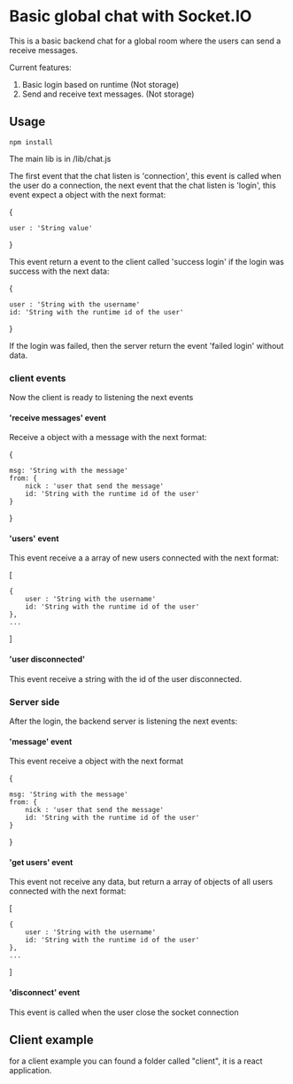 # Basic global chat with Socket.IO

This is a basic backend chat for a global room where the users can send a receive messages.

Current features:
1. Basic login based on runtime (Not storage)
2. Send and receive text messages. (Not storage)

## Usage

```
npm install
```
The main lib is in /lib/chat.js


The first event that the chat listen is 'connection', this event is called when the user do a connection, the next event that the chat listen is 'login', this event expect a object with the next format:

{
    
    user : 'String value'
}

This event return a event to the client called 'success login' if the login was success with the next data:

{

    user : 'String with the username'
    id: 'String with the runtime id of the user'
} 

If the login was failed, then the server return the event 'failed login' without data.

### client events
Now the client is ready to listening the next events 

#### 'receive messages' event
Receive a object with a message with the next format:

{

    msg: 'String with the message'
    from: {
        nick : 'user that send the message'
        id: 'String with the runtime id of the user'
    }
}

#### 'users' event
This event receive a a array of new users connected with the next format:

[
    
    {
        user : 'String with the username'
        id: 'String with the runtime id of the user'
    },
    ...
]
#### 'user disconnected'
This event receive a string with the id of the user disconnected.

### Server side
After the login, the backend server is listening the next events:

#### 'message' event 
This event receive a object with the next format

{

    msg: 'String with the message'
    from: {
        nick : 'user that send the message'
        id: 'String with the runtime id of the user'
    }
}

#### 'get users' event
This event not receive any data, but return a array of objects of all users connected with the next format:

[
    
    {
        user : 'String with the username'
        id: 'String with the runtime id of the user'
    },
    ...
]

#### 'disconnect' event
This event is called when the user close the socket connection

## Client example
for a client example you can found a folder called "client", it is a react application.